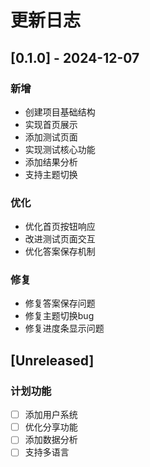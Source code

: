 # 更新日志

## [0.1.0] - 2024-12-07

### 新增
- 创建项目基础结构
- 实现首页展示
- 添加测试页面
- 实现测试核心功能
- 添加结果分析
- 支持主题切换

### 优化
- 优化首页按钮响应
- 改进测试页面交互
- 优化答案保存机制

### 修复
- 修复答案保存问题
- 修复主题切换bug
- 修复进度条显示问题

## [Unreleased]
### 计划功能
- [ ] 添加用户系统
- [ ] 优化分享功能
- [ ] 添加数据分析
- [ ] 支持多语言 